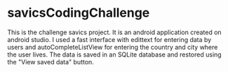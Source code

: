 # savicsCodingChallenge
This is the challenge savics project. It is an android application created on android studio. I used a fast interface with edittext for entering data by users and autoCompleteListView for entering the country and city where the user lives. The data is saved in an SQLite database and restored using the "View saved data" button.
